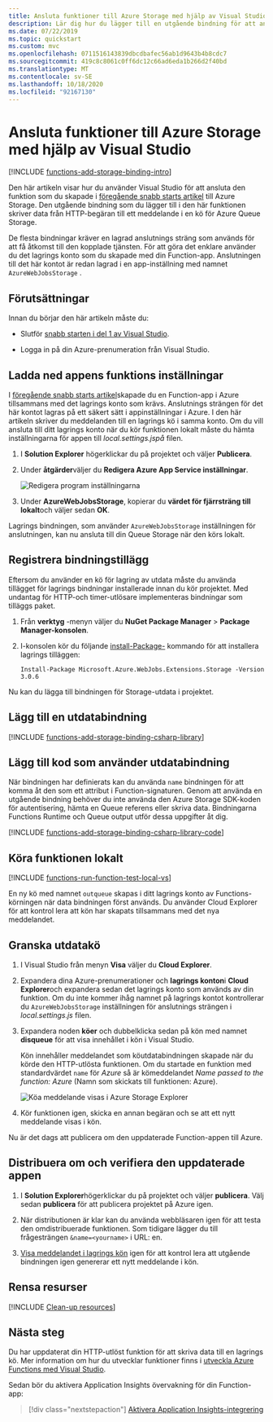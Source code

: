 ```yaml
---
title: Ansluta funktioner till Azure Storage med hjälp av Visual Studio
description: Lär dig hur du lägger till en utgående bindning för att ansluta dina C#-klass biblioteks funktioner till en Azure Storage kö med Visual Studio.
ms.date: 07/22/2019
ms.topic: quickstart
ms.custom: mvc
ms.openlocfilehash: 0711516143839dbcdbafec56ab1d9643b4b8cdc7
ms.sourcegitcommit: 419c8c8061c0ff6dc12c66ad6eda1b266d2f40bd
ms.translationtype: MT
ms.contentlocale: sv-SE
ms.lasthandoff: 10/18/2020
ms.locfileid: "92167130"
---
```

# <a name="connect-functions-to-azure-storage-using-visual-studio"></a>Ansluta funktioner till Azure Storage med hjälp av Visual Studio

[!INCLUDE [functions-add-storage-binding-intro](../../includes/functions-add-storage-binding-intro.md)]

Den här artikeln visar hur du använder Visual Studio för att ansluta den funktion som du skapade i [föregående snabb starts artikel] till Azure Storage. Den utgående bindning som du lägger till i den här funktionen skriver data från HTTP-begäran till ett meddelande i en kö för Azure Queue Storage. 

De flesta bindningar kräver en lagrad anslutnings sträng som används för att få åtkomst till den kopplade tjänsten. För att göra det enklare använder du det lagrings konto som du skapade med din Function-app. Anslutningen till det här kontot är redan lagrad i en app-inställning med namnet `AzureWebJobsStorage` .  

## <a name="prerequisites"></a>Förutsättningar

Innan du börjar den här artikeln måste du: 

 - Slutför [snabb starten i del 1 av Visual Studio](./functions-create-your-first-function-visual-studio.md). 

- Logga in på din Azure-prenumeration från Visual Studio.

## <a name="download-the-function-app-settings"></a>Ladda ned appens funktions inställningar

I [föregående snabb starts artikel](functions-create-first-function-vs-code.md)skapade du en Function-app i Azure tillsammans med det lagrings konto som krävs. Anslutnings strängen för det här kontot lagras på ett säkert sätt i appinställningar i Azure. I den här artikeln skriver du meddelanden till en lagrings kö i samma konto. Om du vill ansluta till ditt lagrings konto när du kör funktionen lokalt måste du hämta inställningarna för appen till *local.settings.jspå* filen. 

1. I **Solution Explorer** högerklickar du på projektet och väljer **Publicera**. 

1. Under **åtgärder**väljer du **Redigera Azure App Service inställningar**. 

    ![Redigera program inställningarna](media/functions-add-output-binding-storage-queue-vs/edit-app-settings.png)

1. Under **AzureWebJobsStorage**, kopierar du **värdet för fjärrsträng till** **lokalt**och väljer sedan **OK**. 

Lagrings bindningen, som använder `AzureWebJobsStorage` inställningen för anslutningen, kan nu ansluta till din Queue Storage när den körs lokalt.

## <a name="register-binding-extensions"></a>Registrera bindningstillägg

Eftersom du använder en kö för lagring av utdata måste du använda tillägget för lagrings bindningar installerade innan du kör projektet. Med undantag för HTTP-och timer-utlösare implementeras bindningar som tilläggs paket. 

1. Från **verktyg** -menyn väljer du **NuGet Package Manager**  >  **Package Manager-konsolen**. 

1. I-konsolen kör du följande [install-Package-](/nuget/tools/ps-ref-install-package) kommando för att installera lagrings tilläggen:

    ```Command
    Install-Package Microsoft.Azure.WebJobs.Extensions.Storage -Version 3.0.6
    ````

Nu kan du lägga till bindningen för Storage-utdata i projektet.

## <a name="add-an-output-binding"></a>Lägg till en utdatabindning

[!INCLUDE [functions-add-storage-binding-csharp-library](../../includes/functions-add-storage-binding-csharp-library.md)]

## <a name="add-code-that-uses-the-output-binding"></a>Lägg till kod som använder utdatabindning

När bindningen har definierats kan du använda `name` bindningen för att komma åt den som ett attribut i Function-signaturen. Genom att använda en utgående bindning behöver du inte använda den Azure Storage SDK-koden för autentisering, hämta en Queue referens eller skriva data. Bindningarna Functions Runtime och Queue output utför dessa uppgifter åt dig.

[!INCLUDE [functions-add-storage-binding-csharp-library-code](../../includes/functions-add-storage-binding-csharp-library-code.md)]

## <a name="run-the-function-locally"></a>Köra funktionen lokalt

[!INCLUDE [functions-run-function-test-local-vs](../../includes/functions-run-function-test-local-vs.md)]

En ny kö med namnet `outqueue` skapas i ditt lagrings konto av Functions-körningen när data bindningen först används. Du använder Cloud Explorer för att kontrol lera att kön har skapats tillsammans med det nya meddelandet.

## <a name="examine-the-output-queue"></a>Granska utdatakö

1. I Visual Studio från menyn **Visa** väljer du **Cloud Explorer**.

1. Expandera dina Azure-prenumerationer och **lagrings konton**i **Cloud Explorer**och expandera sedan det lagrings konto som används av din funktion. Om du inte kommer ihåg namnet på lagrings kontot kontrollerar du `AzureWebJobsStorage` inställningen för anslutnings strängen i *local.settings.js* filen.  

1. Expandera noden **köer** och dubbelklicka sedan på kön med namnet **disqueue** för att visa innehållet i kön i Visual Studio. 

   Kön innehåller meddelandet som köutdatabindningen skapade när du körde den HTTP-utlösta funktionen. Om du startade en funktion med standardvärdet `name` för *Azure* så är kömeddelandet *Name passed to the function: Azure* (Namn som skickats till funktionen: Azure).

    ![Köa meddelande visas i Azure Storage Explorer](./media/functions-add-output-binding-storage-queue-vs-code/function-queue-storage-output-view-queue.png)

1. Kör funktionen igen, skicka en annan begäran och se att ett nytt meddelande visas i kön.  

Nu är det dags att publicera om den uppdaterade Function-appen till Azure.

## <a name="redeploy-and-verify-the-updated-app"></a>Distribuera om och verifiera den uppdaterade appen

1. I **Solution Explorer**högerklickar du på projektet och väljer **publicera**. Välj sedan **publicera** för att publicera projektet på Azure igen.

1. När distributionen är klar kan du använda webbläsaren igen för att testa den omdistribuerade funktionen. Som tidigare lägger du till frågesträngen `&name=<yourname>` i URL: en.

1. [Visa meddelandet i lagrings kön](#examine-the-output-queue) igen för att kontrol lera att utgående bindningen igen genererar ett nytt meddelande i kön.

## <a name="clean-up-resources"></a>Rensa resurser

[!INCLUDE [Clean-up resources](../../includes/functions-quickstart-cleanup.md)]

## <a name="next-steps"></a>Nästa steg

Du har uppdaterat din HTTP-utlöst funktion för att skriva data till en lagrings kö. Mer information om hur du utvecklar funktioner finns i [utveckla Azure Functions med Visual Studio](functions-develop-vs.md).

Sedan bör du aktivera Application Insights övervakning för din Function-app:

> [!div class="nextstepaction"]
> [Aktivera Application Insights-integrering](configure-monitoring.md#add-to-an-existing-function-app)

[Azure Storage Explorer]: https://storageexplorer.com/
[föregående snabb starts artikel]: functions-create-your-first-function-visual-studio.md
